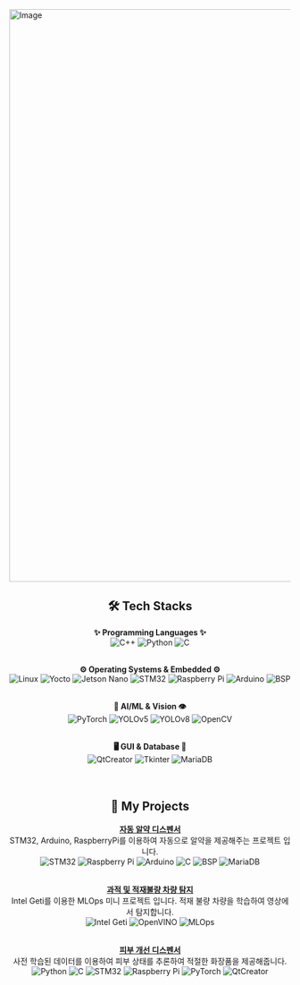 
<img width="1024" height="1024" alt="Image" src="https://github.com/user-attachments/assets/70105da9-1df4-4adb-9dee-2aea7590bc4b" />


<div align="center">

## 🛠️ Tech Stacks

**✨ Programming Languages ✨**
<br>
![C++](https://img.shields.io/badge/C%2B%2B-00599C?style=for-the-badge&logo=c%2B%2B&logoColor=white)
![Python](https://img.shields.io/badge/Python-3776AB?style=for-the-badge&logo=python&logoColor=white)
![C](https://img.shields.io/badge/C-A8B9CC?style=for-the-badge&logo=c&logoColor=white)
<br><br>

**⚙️ Operating Systems & Embedded ⚙️**
<br>
![Linux](https://img.shields.io/badge/Linux-FCC624?style=for-the-badge&logo=linux&logoColor=black)
![Yocto](https://img.shields.io/badge/Yocto-0077B6?style=for-the-badge&logo=yocto&logoColor=white)
![Jetson Nano](https://img.shields.io/badge/Jetson%20Nano-24A66C?style=for-the-badge&logo=nvidia&logoColor=white)
![STM32](https://img.shields.io/badge/STM32-00366D?style=for-the-badge&logo=stmicroelectronics&logoColor=white)
![Raspberry Pi](https://img.shields.io/badge/Raspberry%20Pi-C51A4A?style=for-the-badge&logo=raspberrypi&logoColor=white)
![Arduino](https://img.shields.io/badge/Arduino-00979D?style=for-the-badge&logo=arduino&logoColor=white)
![BSP](https://img.shields.io/badge/BSP-FF9900?style=for-the-badge&logoColor=white)
<br><br>

**🧠 AI/ML & Vision 👁️**
<br>
![PyTorch](https://img.shields.io/badge/PyTorch-EE4C2C?style=for-the-badge&logo=pytorch&logoColor=white)
![YOLOv5](https://img.shields.io/badge/YOLOv5-000000?style=for-the-badge&logo=ultralytics&logoColor=white)
![YOLOv8](https://img.shields.io/badge/YOLOv8-000000?style=for-the-badge&logo=ultralytics&logoColor=white)
![OpenCV](https://img.shields.io/badge/OpenCV-5C3EE8?style=for-the-badge&logo=opencv&logoColor=white)
<br><br>

**🖥️ GUI & Database 💾**
<br>
![QtCreator](https://img.shields.io/badge/QtCreator-41CD52?style=for-the-badge&logo=qt&logoColor=white)
![Tkinter](https://img.shields.io/badge/Tkinter-2D6284?style=for-the-badge&logo=python&logoColor=white)
![MariaDB](https://img.shields.io/badge/MariaDB-003545?style=for-the-badge&logo=mariadb&logoColor=white)
<br><br><br>

## 🚀 My Projects

<div align="center">

**[자동 알약 디스펜서](https://github.com/bbangx2/intel_mini_project_1.git)**
<br>
STM32, Arduino, RaspberryPi를 이용하여 자동으로 알약을 제공해주는 프로젝트 입니다.
<br>
![STM32](https://img.shields.io/badge/STM32-00366D?style=for-the-badge&logo=stmicroelectronics&logoColor=white)
![Raspberry Pi](https://img.shields.io/badge/Raspberry%20Pi-C51A4A?style=for-the-badge&logo=raspberrypi&logoColor=white)
![Arduino](https://img.shields.io/badge/Arduino-00979D?style=for-the-badge&logo=arduino&logoColor=white)
![C](https://img.shields.io/badge/C-A8B9CC?style=for-the-badge&logo=c&logoColor=white)
![BSP](https://img.shields.io/badge/BSP-FF9900?style=for-the-badge&logoColor=white)
![MariaDB](https://img.shields.io/badge/MariaDB-003545?style=for-the-badge&logo=mariadb&logoColor=white)
<br><br>

**[과적 및 적재불량 차량 탐지](https://github.com/bbangx2/MLOps_mini_project.git)**
<br>
Intel Geti를 이용한 MLOps 미니 프로젝트 입니다. 적재 불량 차량을 학습하여 영상에서 탐지합니다. 
<br>
![Intel Geti](https://img.shields.io/badge/Intel%20Geti-0071C5?style=for-the-badge&logoColor=white)
![OpenVINO](https://img.shields.io/badge/OpenVINO-660099?style=for-the-badge&logo=intel&logoColor=white)
![MLOps](https://img.shields.io/badge/MLOps-FF6F00?style=for-the-badge&logo=amazonaws&logoColor=white)
<br><br>

**[피부 개선 디스펜서](https://github.com/tmdduq1023/Intel07_Intelproject_Team3.git)**
<br>
사전 학습된 데이터를 이용하여 피부 상태를 추론하여 적절한 화장품을 제공해줍니다.
<br>
![Python](https://img.shields.io/badge/Python-3776AB?style=for-the-badge&logo=python&logoColor=white)
![C](https://img.shields.io/badge/C-A8B9CC?style=for-the-badge&logo=c&logoColor=white)
![STM32](https://img.shields.io/badge/STM32-00366D?style=for-the-badge&logo=stmicroelectronics&logoColor=white)
![Raspberry Pi](https://img.shields.io/badge/Raspberry%20Pi-C51A4A?style=for-the-badge&logo=raspberrypi&logoColor=white)
![PyTorch](https://img.shields.io/badge/PyTorch-EE4C2C?style=for-the-badge&logo=pytorch&logoColor=white)
![QtCreator](https://img.shields.io/badge/QtCreator-41CD52?style=for-the-badge&logo=qt&logoColor=white)
<br><br>

</div>

</div>
